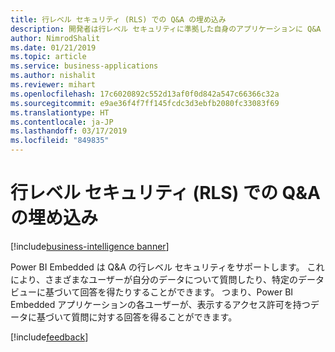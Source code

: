 ```yaml
---
title: 行レベル セキュリティ (RLS) での Q&A の埋め込み
description: 開発者は行レベル セキュリティに準拠した自身のアプリケーションに Q&A を埋め込むことができます。
author: NimrodShalit
ms.date: 01/21/2019
ms.topic: article
ms.service: business-applications
ms.author: nishalit
ms.reviewer: mihart
ms.openlocfilehash: 17c6020892c552d13af0f0d842a547c66366c32a
ms.sourcegitcommit: e9ae36f4f7ff145fcdc3d3ebfb2080fc33083f69
ms.translationtype: HT
ms.contentlocale: ja-JP
ms.lasthandoff: 03/17/2019
ms.locfileid: "849835"
---
```

# <a name="embed-qa-with-row-level-security-rls"></a>行レベル セキュリティ (RLS) での Q&A の埋め込み 
[!include[business-intelligence banner](../../includes/business-intelligence.md)]


Power BI Embedded は Q&A の行レベル セキュリティをサポートします。 これにより、さまざまなユーザーが自分のデータについて質問したり、特定のデータ ビューに基づいて回答を得たりすることができます。 つまり、Power BI Embedded アプリケーションの各ユーザーが、表示するアクセス許可を持つデータに基づいて質問に対する回答を得ることができます。

[!include[feedback](../includes/service-feedback.md)]
